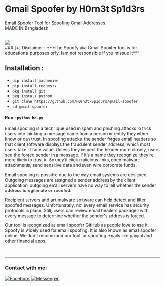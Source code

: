 # Gmail Spoofer by H0rn3t Sp1d3rs

Email Spoofer Tool for Spoofing Gmail Addresses.<br>
                                       MADE IN Bangladesh

<br>
<img src="https://user-images.githubusercontent.com/97798085/210748054-ac2f3322-1be9-4861-a531-dbf0cbf8c328.jpg">
<br>
### [+] Disclaimer :
***The Spoofy aka Gmail Spoofer tool is for educational purposes only. Iam not responsible if you missue it***


## Installation :
* `pip install machenize`
* `pip install requests`
* `pkg install git`
* `pkg install python`
* `git clone https://github.com/H0rn3t-Sp1d3rs/gmail-spoofer`
* `cd gmail-spoofer`
#### Run : `python bd.py`

<p>Email spoofing is a technique used in spam and phishing attacks to trick users into thinking a message came from a person or entity they either know or can trust. In spoofing attacks, the sender forges email headers so that client software displays the fraudulent sender address, which most users take at face value. Unless they inspect the header more closely, users see the forged sender in a message. If it’s a name they recognize, they’re more likely to trust it. So they’ll click malicious links, open malware attachments, send sensitive data and even wire corporate funds.</p>

<p>Email spoofing is possible due to the way email systems are designed. Outgoing messages are assigned a sender address by the client application; outgoing email servers have no way to tell whether the sender address is legitimate or spoofed.</p>

<p>Recipient servers and antimalware software can help detect and filter spoofed messages. Unfortunately, not every email service has security protocols in place. Still, users can review email headers packaged with every message to determine whether the sender's address is forged.</p>

<p>Our tool is recognized as email spoofer GitHub as people love to use it. Spoofy is widely used for email spoofing. It is also known as email spoofer online. We don't recommand our tool for spoofing emails like paypal and other financial apps.</p>
<br>
<hr>
<h3 align="left">Contact with me:</h3>
<p align="left">
<a href="https://www.facebook.com/H0rn3t.Sp1d3rs"><img title="Facebook" src="https://img.shields.io/badge/Facebook-red?style=for-the-badge&logo=facebook"></a>
<a href="https://www.facebook.com/call.me.H0rn3t.Sp1d3rs"><img title="Messenger" src="https://img.shields.io/badge/Messenger-red?style=for-the-badge&logo=messenger"></a>
